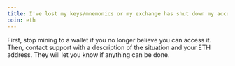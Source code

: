 ```yaml
---
title: I've lost my keys/mnemonics or my exchange has shut down my account. How can I get my unpaid balance?
coin: eth
---
```


First, stop mining to a wallet if you no longer believe you can access it. Then, contact support with a description of the situation and your ETH address. They will let you know if anything can be done.
